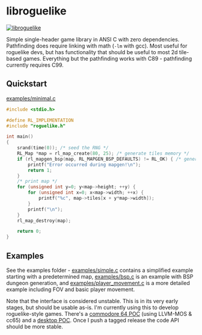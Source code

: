 # libroguelike

[![libroguelike](https://github.com/MichaelMackus/libroguelike/actions/workflows/build.yml/badge.svg)](https://github.com/MichaelMackus/libroguelike/actions/workflows/build.yml)

Simple single-header game library in ANSI C with zero dependencies. Pathfinding
does require linking with math (`-lm` with gcc). Most useful for roguelike
devs, but has functionality that should be useful to most 2d tile-based games.
Everything but the pathfinding works with C89 - pathfinding currently requires
C99.

## Quickstart

[examples/minimal.c](./examples/minimal.c)

```c
#include <stdio.h>

#define RL_IMPLEMENTATION
#include "roguelike.h"

int main()
{
    srand(time(0)); /* seed the RNG */
    RL_Map *map = rl_map_create(80, 25); /* generate tiles memory */
    if (rl_mapgen_bsp(map, RL_MAPGEN_BSP_DEFAULTS) != RL_OK) { /* generate random map */
        printf("Error occurred during mapgen!\n");
        return 1;
    }
    /* print map */
    for (unsigned int y=0; y<map->height; ++y) {
        for (unsigned int x=0; x<map->width; ++x) {
            printf("%c", map->tiles[x + y*map->width]);
        }
        printf("\n");
    }
    rl_map_destroy(map);

    return 0;
}
```

## Examples

See the examples folder - [examples/simple.c](./examples/simple.c) contains a
simplified example starting with a predetermined map,
[examples/bsp.c](./examples/bsp.c) is an example with BSP dungeon generation,
and [examples/player_movement.c](./examples/player_movement.c) is a more
detailed example including FOV and basic player movement.

Note that the interface is considered unstable. This is in its very early
stages, but should be usable as-is. I'm currently using this to develop
roguelike-style games. There's a [commodore 64
POC](https://github.com/MichaelMackus/roguelike-c64-poc) (using LLVM-MOS &
cc65) and a [desktop POC](https://github.com/michaelmackus/simplerl). Once I
push a tagged release the code API should be more stable.
